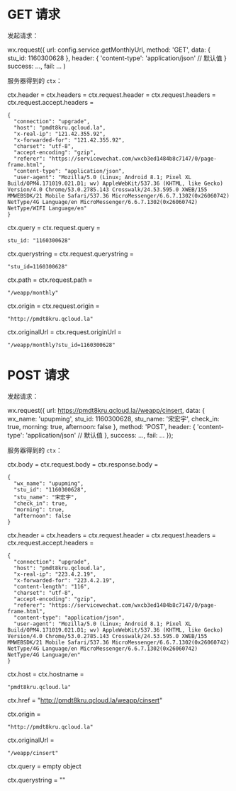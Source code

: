 # GET 请求

发起请求：

wx.request({
  url: config.service.getMonthlyUrl,
  method: 'GET',
  data: {
    stu_id: 1160300628
  },
  header: {
    'content-type': 'application/json' // 默认值
  }
  success: ...,
  fail: ...
)


服务器得到的 `ctx`：

ctx.header = ctx.headers = ctx.request.header = ctx.request.headers = ctx.request.accept.headers = 
```
{
  "connection": "upgrade",
  "host": "pmdt8kru.qcloud.la",
  "x-real-ip": "121.42.355.92",
  "x-forwarded-for": "121.42.355.92",
  "charset": "utf-8",
  "accept-encoding": "gzip",
  "referer": "https://servicewechat.com/wxcb3ed1484b8c7147/0/page-frame.html",
  "content-type": "application/json",
  "user-agent": "Mozilla/5.0 (Linux; Android 8.1; Pixel XL Build/OPM4.171019.021.D1; wv) AppleWebKit/537.36 (KHTML, like Gecko) Version/4.0 Chrome/53.0.2785.143 Crosswalk/24.53.595.0 XWEB/155 MMWEBSDK/21 Mobile Safari/537.36 MicroMessenger/6.6.7.1302(0x26060742) NetType/4G Language/en MicroMessenger/6.6.7.1302(0x26060742) NetType/WIFI Language/en"
}
```

ctx.query = ctx.request.query = 
```
stu_id: "1160300628"
```

ctx.querystring = ctx.request.querystring = 
```
"stu_id=1160300628"
```

ctx.path = ctx.request.path = 
```
"/weapp/monthly"
```

ctx.origin = ctx.request.origin = 
```
"http://pmdt8kru.qcloud.la"
```

ctx.originalUrl = ctx.request.originUrl = 
```
"/weapp/monthly?stu_id=1160300628"
```


# POST 请求

发起请求：

wx.request({
  url: https://pmdt8kru.qcloud.la//weapp/cinsert,
  data: {
    wx_name: 'upupming',
    stu_id: 1160300628,
    stu_name: '宋宏宇',
    check_in: true,
    morning: true,
    afternoon: false
  },
  method: 'POST',
  header: {
    'content-type': 'application/json' // 默认值
  },
  success: ...,
  fail: ...
});

服务器得到的 `ctx`：

ctx.body = ctx.request.body = ctx.response.body = 

```
{
  "wx_name": "upupming",
  "stu_id": "1160300628",
  "stu_name": "宋宏宇",
  "check_in": true,
  "morning": true,
  "afternoon": false
}
```

ctx.header = ctx.headers = ctx.request.header = ctx.request.headers = ctx.request.accept.headers = 

```
{
  "connection": "upgrade",
  "host": "pmdt8kru.qcloud.la",
  "x-real-ip": "223.4.2.19",
  "x-forwarded-for": "223.4.2.19",
  "content-length": "116",
  "charset": "utf-8",
  "accept-encoding": "gzip",
  "referer": "https://servicewechat.com/wxcb3ed1484b8c7147/0/page-frame.html",
  "content-type": "application/json",
  "user-agent": "Mozilla/5.0 (Linux; Android 8.1; Pixel XL Build/OPM4.171019.021.D1; wv) AppleWebKit/537.36 (KHTML, like Gecko) Version/4.0 Chrome/53.0.2785.143 Crosswalk/24.53.595.0 XWEB/155 MMWEBSDK/21 Mobile Safari/537.36 MicroMessenger/6.6.7.1302(0x26060742) NetType/4G Language/en MicroMessenger/6.6.7.1302(0x26060742) NetType/4G Language/en"
}
```

ctx.host = ctx.hostname = 
```
"pmdt8kru.qcloud.la"
```

ctx.href = "http://pmdt8kru.qcloud.la/weapp/cinsert"

ctx.origin = 
```
"http://pmdt8kru.qcloud.la"
```

ctx.originalUrl = 
```
"/weapp/cinsert"
```

ctx.query = empty object

ctx.querystring = ""